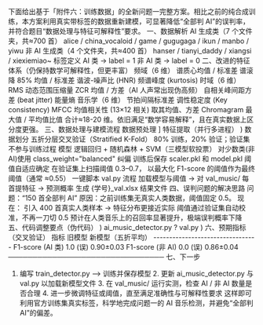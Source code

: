 下面给出基于「附件六：训练数据」的全新问题一完整方案。相比之前的纯合成训练，本方案利用真实带标签的数据重新建模，可显著降低“全部判 AI”的误判率，并符合题目“数据处理与特征可解释性”要求。
一、数据解析
AI 生成类（7 个文件夹，共≈700 首）
alice / china_vocaloid / game / gugugaga / ikun / manbo / yiwu
非 AI 生成类（4 个文件夹，共≈400 首）
hanser / tianyi_daddy / xiangsi / xiexiemiao~
标签定义
AI 类 → label = 1
非 AI 类 → label = 0
二、改进的特征体系（仍保持数学可解释性，但更丰富）
频域（6 维）
谱质心均值 / 标准差
谱滚降 85% 均值 / 标准差
谐波-噪声比 (HNR)
频谱峰度 (kurtosis)
时域（6 维）
RMS 动态范围压缩量
ZCR 均值 / 方差（AI 人声常出现伪高频）
自相关峰间距方差 (beat jitter)
能量熵
音乐学（6 维）
节拍间隔标准差
调性稳定度 (Key consistency)
MFCC 均值相关性 (13×12 相关) 取其均值、方差
Chromagram 最大值 / 平均值比值
合计≈18-20 维。依旧满足“数学容易解释”，且在真实数据上区分度更强。
三、数据处理与建模流程
数据预处理
]
特征提取（并行多进程）
)
数据划分
五折分层交叉验证（Stratified K-Fold）
80% 训练，20% 验证；验证集不参与训练过程
模型
逻辑回归 + 随机森林 + SVM（三模型软投票）
对少数类(非 AI)使用 class_weight="balanced" 纠偏
训练后保存 scaler.pkl 和 model.pkl
阈值自适应确定
在验证集上扫描阈值 0.3–0.7，
以最大化 F1-score 的阈值作为最终阈值（通常 ≈0.55）
一键脚本 val.py 流程
加载模型与阈值 → 对 val_music/ 每首提特征 → 预测概率
生成 {学号}_val.xlsx 结果文件
四、误判问题的解决思路
问题：“150 首全部判 AI”
原因：之前训练集无真实人类数据，阈值固定 0.5。
现在：
引入 400 首真实人类样本 → 特征分布更接近实际
阈值通过验证集自动校准，不再一刀切 0.5
预计在人类音乐上的召回率显著提升，极端误判概率下降
五、代码调整要点（伪代码）
)
ai_music_detector.py
?
val.py
)
六、预期指标（交叉验证）
指标	旧模型	新模型（五折平均） ---------------------------------
F1-score (AI 类)	1.0 (误)	0.90±0.03
F1-score (非 AI)	0.0 (误)	0.86±0.04
──────────────────────────────── 七、下一步
1. 编写 train_detector.py --> 训练并保存模型 2. 更新 ai_music_detector.py 与 val.py 以加载新模型文件 3. 在 val_music/ 运行实测，检查 AI / 非 AI 数量是否合理 4. 进一步微调特征或阈值，直至满足准确性与可解释性要求
这样即可利用官方训练集真实标签，科学地完成问题一的 AI 音乐检测，并避免“全部判 AI”的偏差。